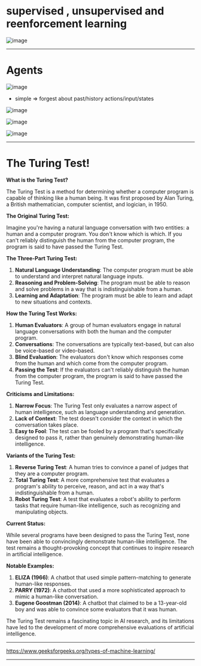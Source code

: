 # supervised , unsupervised and reenforcement learning 

![image](https://github.com/brahmbeyond/Notes/assets/65112908/bf3668d1-3ecb-4329-9e64-1980c0351258)

-------

# Agents 

![image](https://github.com/brahmbeyond/Notes/assets/65112908/8714924b-36e1-4885-8627-dd04ad8d1230)

- simple => forgest about past/history actions/input/states

![image](https://github.com/brahmbeyond/Notes/assets/65112908/3cde147a-02f9-413e-8848-99b578c46696)


![image](https://github.com/brahmbeyond/Notes/assets/65112908/e9c986d1-56e4-4cfa-b030-207ca1ea0046)


![image](https://github.com/brahmbeyond/Notes/assets/65112908/61e17f4e-ed4d-4e25-b179-2f7a0dd28d68)



-------------

# The Turing Test!

**What is the Turing Test?**

The Turing Test is a method for determining whether a computer program is capable of thinking like a human being. It was first proposed by Alan Turing, a British mathematician, computer scientist, and logician, in 1950.

**The Original Turing Test:**

Imagine you're having a natural language conversation with two entities: a human and a computer program. You don't know which is which. If you can't reliably distinguish the human from the computer program, the program is said to have passed the Turing Test.

**The Three-Part Turing Test:**

1. **Natural Language Understanding**: The computer program must be able to understand and interpret natural language inputs.
2. **Reasoning and Problem-Solving**: The program must be able to reason and solve problems in a way that is indistinguishable from a human.
3. **Learning and Adaptation**: The program must be able to learn and adapt to new situations and contexts.

**How the Turing Test Works:**

1. **Human Evaluators**: A group of human evaluators engage in natural language conversations with both the human and the computer program.
2. **Conversations**: The conversations are typically text-based, but can also be voice-based or video-based.
3. **Blind Evaluation**: The evaluators don't know which responses come from the human and which come from the computer program.
4. **Passing the Test**: If the evaluators can't reliably distinguish the human from the computer program, the program is said to have passed the Turing Test.

**Criticisms and Limitations:**

1. **Narrow Focus**: The Turing Test only evaluates a narrow aspect of human intelligence, such as language understanding and generation.
2. **Lack of Context**: The test doesn't consider the context in which the conversation takes place.
3. **Easy to Fool**: The test can be fooled by a program that's specifically designed to pass it, rather than genuinely demonstrating human-like intelligence.

**Variants of the Turing Test:**

1. **Reverse Turing Test**: A human tries to convince a panel of judges that they are a computer program.
2. **Total Turing Test**: A more comprehensive test that evaluates a program's ability to perceive, reason, and act in a way that's indistinguishable from a human.
3. **Robot Turing Test**: A test that evaluates a robot's ability to perform tasks that require human-like intelligence, such as recognizing and manipulating objects.

**Current Status:**

While several programs have been designed to pass the Turing Test, none have been able to convincingly demonstrate human-like intelligence. The test remains a thought-provoking concept that continues to inspire research in artificial intelligence.

**Notable Examples:**

1. **ELIZA (1966)**: A chatbot that used simple pattern-matching to generate human-like responses.
2. **PARRY (1972)**: A chatbot that used a more sophisticated approach to mimic a human-like conversation.
3. **Eugene Goostman (2014)**: A chatbot that claimed to be a 13-year-old boy and was able to convince some evaluators that it was human.

The Turing Test remains a fascinating topic in AI research, and its limitations have led to the development of more comprehensive evaluations of artificial intelligence.


---------

https://www.geeksforgeeks.org/types-of-machine-learning/

-----














